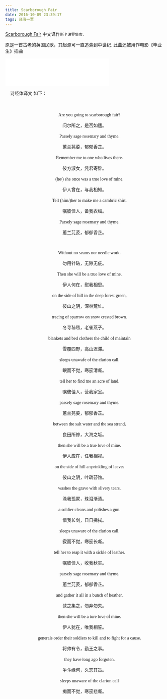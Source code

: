 ```yaml
---
title: Scarborough Fair
date: 2016-10-09 23:39:17
tags: 译海一粟
---
```



[Scarborough Fair](https://baike.baidu.com/item/Scarborough%20Fair/9424588)  中文译作`斯卡波罗集市`. 

原是一首古老的英国民歌，其起源可一直追溯到中世纪. 此曲还被用作电影《毕业生》插曲




<iframe frameborder="no" border="0" marginwidth="0" marginheight="0" width=330 height=86 src="//music.163.com/outchain/player?type=2&id=3405868&auto=0&height=66"></iframe>



<br>



&nbsp;&nbsp;&nbsp;&nbsp;诗经体译文 如下：



<center> 
<font face="STCAIYUN">
　


　　 Are you going to scarborough fair?

问尔所之，是否如适。<br>

　　 Parsely sage rosemary and thyme.

蕙兰芫荽，郁郁香芷。<br>

　　 Remember me to one who lives there.

彼方淑女，凭君寄辞。<br>

　　 (he/) she once was a true love of mine.

伊人曾在，与我相知。<br>

　　 Tell (him/)her to make me a cambric shirt.

嘱彼佳人，备我衣缁。<br>

　　 Parsely sage rosemary and thyme.

蕙兰芫荽，郁郁香芷。<br>

<br>

　　 Without no seams nor needle work.

勿用针砧，无隙无疵。<br>

　　 Then she will be a true love of mine.

伊人何在，慰我相思。<br>

　　 on the side of hill in the deep forest green,

彼山之阴，深林荒址。<br>

　　 tracing of sparrow on snow crested brown.

冬寻毡毯，老雀燕子。<br>

　　 blankets and bed clothers the child of maintain

雪覆四野，高山迟滞。<br>

　　 sleeps unawafe of the clarion call.

眠而不觉，寒笳清嘶。<br>

　　 tell her to find me an acre of land.

嘱彼佳人，营我家室。<br>

　　 parsely sage rosemary and thyme.

蕙兰芫荽，郁郁香芷。<br>

　　 between the salt water and the sea strand,

良田所修，大海之坻。<br>

　　 then she will be a true love of mine.

伊人应在，任我相视。<br>

　　 on the side of hill a sprinkling of leaves

彼山之阴，叶疏苔蚀。<br>

　　 washes the grave with slivery tears.

涤我孤冢，珠泪渐渍。<br>

　　 a soldier cleans and polishes a gun.

惜我长剑，日日拂拭。<br>

　　 sleeps unaware of the clarion call.

寂而不觉，寒笳长嘶。<br>

　　 tell her to reap it with a sickle of leather.

嘱彼佳人，收我秋实。<br>

　　 parsely sage rosemary and thyme.

蕙兰芫荽，郁郁香芷。<br>

　　 and gather it all in a bunch of heather.

敛之集之，勿弃勿失。<br>

　　 then she will be a ture love of mine.

伊人犹在，唯我相誓。<br>

　　 generals order their soldiers to kill and to fight for a cause.

将帅有令，勤王之事。<br>

　　 they have long ago forgoten.

争斗缘何，久忘其旨。<br>

　　 sleeps unaware of the clarion call

痴而不觉，寒笳悲嘶。<br>


</font>
</center>



